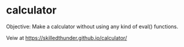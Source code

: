 # calculator

Objective: Make a calculator without using any kind of eval() functions. 


Veiw at https://skilledthunder.github.io/calculator/